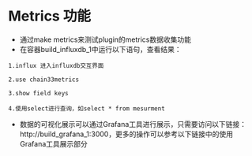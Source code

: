 
# Metrics 功能

* 通过make metrics来测试plugin的metrics数据收集功能
* 在容器build_influxdb_1中运行以下语句，查看结果：
```
1.influx 进入influxdb交互界面
```
```
2.use chain33metrics
```
```
3.show field keys
```
```
4.使用select进行查询，如select * from mesurment
```

* 数据的可视化展示可以通过Grafana工具进行展示，只需要访问以下链接：
  http://build_grafana_1:3000，更多的操作可以参考以下链接中的使用Grafana工具展示部分

